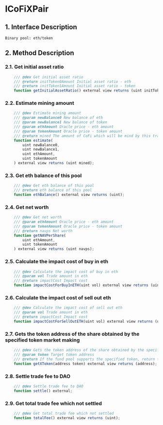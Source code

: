 # ICoFiXPair

## 1. Interface Description
    Binary pool: eth/token

## 2. Method Description

### 2.1. Get initial asset ratio

```javascript
    /// @dev Get initial asset ratio
    /// @return initToken0Amount Initial asset ratio - eth
    /// @return initToken1Amount Initial asset ratio - token
    function getInitialAssetRatio() external view returns (uint initToken0Amount, uint initToken1Amount);
```

### 2.2. Estimate mining amount

```javascript
    /// @dev Estimate mining amount
    /// @param newBalance0 New balance of eth
    /// @param newBalance1 New balance of token
    /// @param ethAmount Oracle price - eth amount
    /// @param tokenAmount Oracle price - token amount
    /// @return mined The amount of CoFi which will be mind by this trade
    function estimate(
        uint newBalance0, 
        uint newBalance1, 
        uint ethAmount, 
        uint tokenAmount
    ) external view returns (uint mined);
```

### 2.3. Get eth balance of this pool

```javascript
    /// @dev Get eth balance of this pool
    /// @return eth balance of this pool
    function ethBalance() external view returns (uint);
```

### 2.4. Get net worth

```javascript
    /// @dev Get net worth
    /// @param ethAmount Oracle price - eth amount
    /// @param tokenAmount Oracle price - token amount
    /// @return navps Net worth
    function getNAVPerShare(
        uint ethAmount, 
        uint tokenAmount
    ) external view returns (uint navps);
```

### 2.5. Calculate the impact cost of buy in eth

```javascript
    /// @dev Calculate the impact cost of buy in eth
    /// @param vol Trade amount in eth
    /// @return impactCost Impact cost
    function impactCostForBuyInETH(uint vol) external view returns (uint impactCost);
```

### 2.6. Calculate the impact cost of sell out eth

```javascript
    /// @dev Calculate the impact cost of sell out eth
    /// @param vol Trade amount in eth
    /// @return impactCost Impact cost
    function impactCostForSellOutETH(uint vol) external view returns (uint impactCost);
```

### 2.7. Gets the token address of the share obtained by the specified token market making

```javascript
    /// @dev Gets the token address of the share obtained by the specified token market making
    /// @param token Target token address
    /// @return If the fund pool supports the specified token, return the token address of the market share
    function getXToken(address token) external view returns (address);
```

### 2.8. Settle trade fee to DAO

```javascript
    /// @dev Settle trade fee to DAO
    function settle() external;
```

### 2.9. Get total trade fee which not settled

```javascript
    /// @dev Get total trade fee which not settled
    function totalFee() external view returns (uint);
```